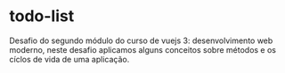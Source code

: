 # todo-list
Desafio do segundo módulo do curso de vuejs 3: desenvolvimento web moderno, neste desafio aplicamos alguns conceitos sobre métodos e os cíclos de vida de uma aplicação.
